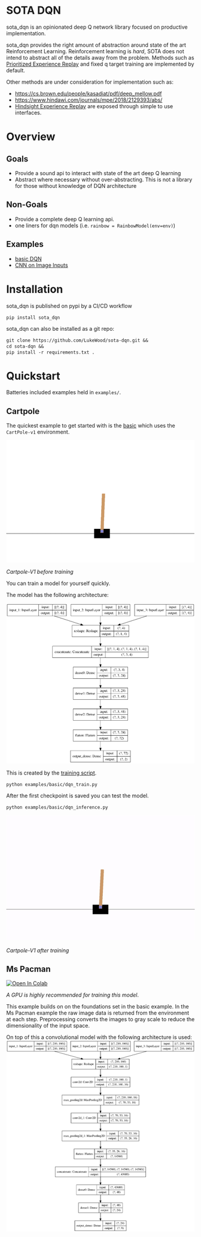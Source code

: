 # SOTA DQN

sota_dqn is an opinionated deep Q network library focused on productive implementation.

sota_dqn provides the right amount of abstraction around state of the art Reinforcement Learning.
Reinforcement learning is _hard_, SOTA does not intend to abstract all of the details away from the problem.
Methods such as [Prioritized Experience Replay](https://arxiv.org/abs/1511.05952) and fixed q target training are implemented by default.

Other methods are under consideration for implementation such as:
- https://cs.brown.edu/people/kasadiat/pdf/deep_mellow.pdf
- https://www.hindawi.com/journals/mpe/2018/2129393/abs/
- [Hindsight Experience Replay](http://papers.nips.cc/paper/7090-hindsight-experience-replay) are exposed through simple to use interfaces.


# Overview
## Goals
- Provide a sound api to interact with state of the art deep Q learning
- Abstract where necessary without over-abstracting.  This is not a library for those without knowledge of DQN architecture

## Non-Goals
- Provide a complete deep Q learning api. 
- one liners for dqn models (i.e. `rainbow = RainbowModel(env=env)`)

## Examples
- [basic DQN](examples/basic/)
- [CNN on Image Inputs](examples/cnn/)

# Installation
sota_dqn is published on pypi by a CI/CD workflow
```
pip install sota_dqn
```

sota_dqn can also be installed as a git repo:
```
git clone https://github.com/LukeWood/sota-dqn.git &&
cd sota-dqn && 
pip install -r requirements.txt .
```

# Quickstart
Batteries included examples held in `examples/`.

## Cartpole
The quickest example to get started with is the [basic](examples/basic) which uses the `CartPole-v1` environment.

![random sample video](media/random-cartpole.gif)

_Cartpole-V1 before training_

You can train a model for yourself quickly.

The model has the following architecture:

![model architecture](media/basic_model.png)

This is created by the [training script](examples/basic/train.py).

```
python examples/basic/dqn_train.py
```

After the first checkpoint is saved you can test the model.

```
python examples/basic/dqn_inference.py
```

![trained sample video](media/trained-cartpole.gif)

_Cartpole-V1 after training_

## Ms Pacman
[![Open In Colab](https://colab.research.google.com/assets/colab-badge.svg)](https://colab.research.google.com/github/LukeWood/sota-dqn/blob/master/colab/Ms_Pacman_GPU.ipynb)

_A GPU is highly recommended for training this model_.

This example builds on on the foundations set in the basic example.
In the Ms Pacman example the raw image data is returned from the environment at each step.
Preprocessing converts the images to gray scale to reduce the dimensionality of the input space.

On top of this a convolutional model with the following architecture is used:
![cnn architecture](media/cnn_model.png)

